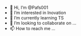- 👋 Hi, I’m @Pafs001
- 👀 I’m interested in Inovation
- 🌱 I’m currently learning TS
- 💞️ I’m looking to collaborate on ...
- 📫 How to reach me ...

<!---
Pafs001/Pafs001 is a ✨ special ✨ repository because its `README.md` (this file) appears on your GitHub profile.
You can click the Preview link to take a look at your changes.
--->
